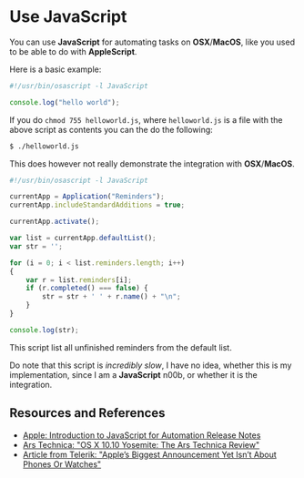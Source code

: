# Use JavaScript

You can use **JavaScript** for automating tasks on **OSX**/**MacOS**, like you used to be able to do with **AppleScript**.

Here is a basic example:

```javascript
#!/usr/bin/osascript -l JavaScript

console.log("hello world");
```

If you do `chmod 755 helloworld.js`, where `helloworld.js` is a file with the above script as contents you can the do the following:

```bash
$ ./helloworld.js
```

This does however not really demonstrate the integration with **OSX**/**MacOS**.

```javascript
#!/usr/bin/osascript -l JavaScript

currentApp = Application("Reminders");
currentApp.includeStandardAdditions = true;

currentApp.activate();

var list = currentApp.defaultList();
var str = '';

for (i = 0; i < list.reminders.length; i++)
{
    var r = list.reminders[i];
    if (r.completed() === false) {
        str = str + ' ' + r.name() + "\n";
    }
}

console.log(str);
```

This script list all unfinished reminders from the default list.

Do note that this script is _incredibly slow_, I have no idea, whether this is my implementation, since I am a **JavaScript** n00b, or whether it is the integration.

## Resources and References

- [Apple: Introduction to JavaScript for Automation Release Notes](https://developer.apple.com/library/archive/releasenotes/InterapplicationCommunication/RN-JavaScriptForAutomation/Articles/Introduction.html)
- [Ars Technica: "OS X 10.10 Yosemite: The Ars Technica Review"](https://arstechnica.com/gadgets/2014/10/os-x-10-10/24/#javascript-automation)
- [Article from Telerik: "Apple’s Biggest Announcement Yet Isn’t About Phones Or Watches"](https://developer.telerik.com/featured/apples-biggest-announcement-yet-isnt-phones-watches/)
